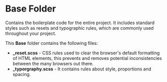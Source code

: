 # Base Folder 
Contains the boilerplate code for the entire project. It includes standard styles such as resets and typographic rules, which are commonly used throughout your project.

This **Base** folder contains the following files:
* **_reset.scss** - CSS rules used to clear the browser's default formatting of HTML elements, this prevents and removes potential inconsistencies between the many browsers out there.
* **_typorgraphy.scss** - It contains rules about style, proportions and spacing. 